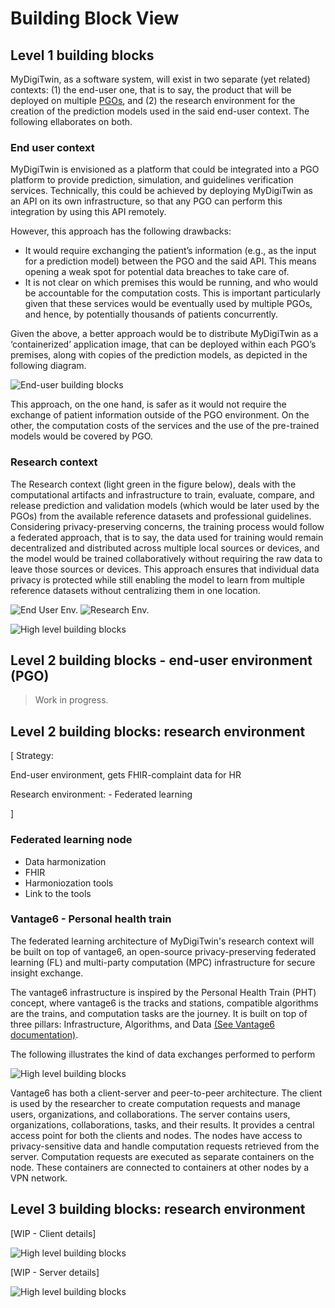 Building Block View
===================


## Level 1 building blocks

MyDigiTwin, as a software system, will exist in two separate (yet related) contexts: (1) the end-user one, that is to say, the product that will be deployed on multiple [PGOs](./12.Glossary.md), and (2) the research environment for the creation of the prediction models used in the said end-user context. The following ellaborates on both.

### End user context

MyDigiTwin is envisioned as a platform that could be integrated into a PGO platform to provide prediction, simulation, and guidelines verification services. Technically, this could be achieved by deploying MyDigiTwin as an API on its own infrastructure, so that any PGO can perform this integration by using this API remotely. 

However, this approach has the following drawbacks:
*	It would require exchanging the patient’s information (e.g., as the input for a prediction model) between the PGO and the said API. This means opening a weak spot for potential data breaches to take care of.
*	It is not clear on which premises this would be running, and who would be accountable for the computation costs. This is important particularly given that these services would be eventually used by multiple PGOs, and hence, by potentially thousands of patients concurrently.

Given the above, a better approach would be to distribute MyDigiTwin as a ‘containerized’ application image, that can be deployed within each PGO’s premises, along with copies of the prediction models, as depicted in the following diagram.

![End-user building blocks](./images/pgo-end-user-building-blocks.png)

This approach, on the one hand, is safer as it would not require the exchange of patient information outside of the PGO environment. On the other, the computation costs of the services and the use of the pre-trained models would be covered by  PGO.



### Research context

The Research context (light green in the figure below), deals with the computational artifacts and infrastructure to train, evaluate, compare, and release prediction and validation models (which would be later used by the PGOs) from the available reference datasets and professional guidelines. Considering privacy-preserving concerns, the training process would follow a federated approach, that is to say, the data used for training would remain decentralized and distributed across multiple local sources or devices, and the model would be trained collaboratively without requiring the raw data to leave those sources or devices. This approach ensures that individual data privacy is protected while still enabling the model to learn from multiple reference datasets without centralizing them in one location.

![End User Env.](./images/vantage/L1-EndUserEnv.drawio.png)
![Research Env.](./images/vantage/L1-ResearchEnv.drawio.png)

![High level building blocks](./images/high-level-building-blocks.drawio.png)


## Level 2 building blocks - end-user environment (PGO)

> Work in progress.

## Level 2 building blocks: research environment

[
Strategy:




End-user environment, gets FHIR-complaint data for HR


Research environment:
	- Federated learning



]

### Federated learning node

- Data harmonization
- FHIR
- Harmoniozation tools
- Link to the tools

### Vantage6 - Personal health train

The federated learning architecture of MyDigiTwin's research context will be built on top of vantage6, an open-source privacy-preserving federated learning (FL) and multi-party computation (MPC) infrastructure for secure insight exchange. 

The vantage6 infrastructure is inspired by the Personal Health Train (PHT) concept, where vantage6 is the tracks and stations, compatible algorithms are the trains, and computation tasks are the journey. It is built on top of three pillars: Infrastructure, Algorithms, and Data [(See Vantage6 documentation)](https://docs.vantage6.ai/).

The following illustrates the kind of data exchanges performed to perform 

![High level building blocks](./images/vantage/L2-Containers.drawio.png)


Vantage6 has both a client-server and peer-to-peer architecture. The client is used by the researcher to create computation requests and manage users, organizations, and collaborations. The server contains users, organizations, collaborations, tasks, and their results. It provides a central access point for both the clients and nodes. The nodes have access to privacy-sensitive data and handle computation requests retrieved from the server. Computation requests are executed as separate containers on the node. These containers are connected to containers at other nodes by a VPN network.

<!--pypi.org.
The Personal Health Train
The Personal Health Train (PHT) is the initiative to provide a solution to patient-level data sharing concerns.
**Component diagram (no node-to-node communication)
-->






## Level 3 building blocks: research environment

[WIP - Client details]

![High level building blocks](./images/vantage/L3-Components-client.drawio.png)


[WIP - Server details]

![High level building blocks](./images/vantage/L3-Components-server.drawio.png)
